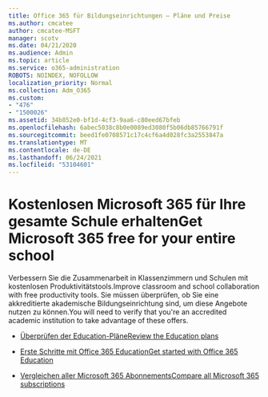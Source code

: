 ```yaml
---
title: Office 365 für Bildungseinrichtungen – Pläne und Preise
ms.author: cmcatee
author: cmcatee-MSFT
manager: scotv
ms.date: 04/21/2020
ms.audience: Admin
ms.topic: article
ms.service: o365-administration
ROBOTS: NOINDEX, NOFOLLOW
localization_priority: Normal
ms.collection: Adm_O365
ms.custom:
- "476"
- "1500026"
ms.assetid: 34b852e0-bf1d-4cf3-9aa6-c80eed67bfeb
ms.openlocfilehash: 6abec5038c8b0e0089ed3080f5b06db85766791f
ms.sourcegitcommit: beed1fe0708571c17c4cf6a4d028fc3a2553847a
ms.translationtype: MT
ms.contentlocale: de-DE
ms.lasthandoff: 06/24/2021
ms.locfileid: "53104601"
---
```

# <a name="get-microsoft-365-free-for-your-entire-school"></a><span data-ttu-id="997df-102">Kostenlosen Microsoft 365 für Ihre gesamte Schule erhalten</span><span class="sxs-lookup"><span data-stu-id="997df-102">Get Microsoft 365 free for your entire school</span></span>

<span data-ttu-id="997df-103">Verbessern Sie die Zusammenarbeit in Klassenzimmern und Schulen mit kostenlosen Produktivitätstools.</span><span class="sxs-lookup"><span data-stu-id="997df-103">Improve classroom and school collaboration with free productivity tools.</span></span> <span data-ttu-id="997df-104">Sie müssen überprüfen, ob Sie eine akkreditierte akademische Bildungseinrichtung sind, um diese Angebote nutzen zu können.</span><span class="sxs-lookup"><span data-stu-id="997df-104">You will need to verify that you're an accredited academic institution to take advantage of these offers.</span></span>
  
- [<span data-ttu-id="997df-105">Überprüfen der Education-Pläne</span><span class="sxs-lookup"><span data-stu-id="997df-105">Review the Education plans</span></span>](https://products.office.com/academic/compare-office-365-education-plans)

- [<span data-ttu-id="997df-106">Erste Schritte mit Office 365 Education</span><span class="sxs-lookup"><span data-stu-id="997df-106">Get started with Office 365 Education</span></span>](https://support.office.com/article/get-started-with-office-365-education-ab02abe5-a1ee-458c-b749-5b44416ccf14?wt.mc_id=o365_portal_mmaven&ui=en-US&rs=en-US&ad=US)

- [<span data-ttu-id="997df-107">Vergleichen aller Microsoft 365 Abonnements</span><span class="sxs-lookup"><span data-stu-id="997df-107">Compare all Microsoft 365 subscriptions</span></span>](https://products.office.com/business/compare-more-office-365-for-business-plans)